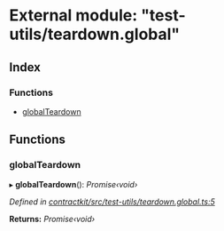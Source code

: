 # External module: "test-utils/teardown.global"

## Index

### Functions

* [globalTeardown](_test_utils_teardown_global_.md#globalteardown)

## Functions

###  globalTeardown

▸ **globalTeardown**(): *Promise‹void›*

*Defined in [contractkit/src/test-utils/teardown.global.ts:5](https://github.com/celo-org/celo-monorepo/blob/master/packages/contractkit/src/test-utils/teardown.global.ts#L5)*

**Returns:** *Promise‹void›*
